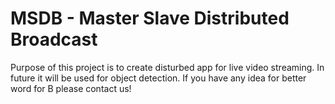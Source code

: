 # MSDB - Master Slave Distributed Broadcast 

Purpose of this project is to create disturbed app for live video streaming. In future it will be used for object detection.
If you have any idea for better word for B please contact us! 
